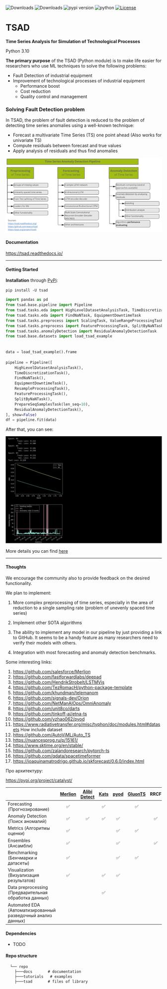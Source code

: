 
![Downloads](https://static.pepy.tech/badge/tsad) ![Downloads](https://static.pepy.tech/badge/tsad/month)  ![pypi version](https://img.shields.io/pypi/v/tsad) ![python](https://img.shields.io/pypi/pyversions/tsad.svg) [![License](https://img.shields.io/badge/license-%20%20GNU%20GPLv3%20-green?style=plastic)](https://www.gnu.org/licenses/gpl-3.0.html)


# TSAD

**Time Series Analysis for Simulation of Technological Processes**

Python 3.10

**The primary purpose** of the TSAD (Python module) is to make life easier for researchers who use ML techniques to solve the following problems: 

* Fault Detection of industrial equipment
* Improvement of technological processes of industrial equipment
  * Performance boost
  * Cost reduction
  * Quality control and management



### Solving Fault Detection problem

In TSAD, the problem of fault detection is reduced to the problem of detecting time series anomalies using a well-known technique:

- Forecast a multivariate Time Series (TS) one point ahead (Also works for univariate TS)
- Compute residuals between forecast and true values
- Apply analysis of residuals and thus find anomalies

![image-2](../waico_pics/readme/Useful.jpg)

#### Documentation

https://tsad.readthedocs.io/

---

#### Getting Started

**Installation** through [PyPi](https://pypi.org/project/tsad): 

`pip install -U tsad`

```python
import pandas as pd
from tsad.base.pipeline import Pipeline
from tsad.tasks.eda import HighLevelDatasetAnalysisTask, TimeDiscretizationTask
from tsad.tasks.eda import FindNaNTask, EquipmentDowntimeTask
from tsad.tasks.preprocess import ScalingTask, ValueRangeProcessingTask, ResampleProcessingTask 
from tsad.tasks.preprocess import FeatureProcessingTask, SplitByNaNTask, TrainTestSplitTask
from tsad.tasks.anomalyDetection import ResidualAnomalyDetectionTask
from tsad.base.datasets import load_tsad_example


data = load_tsad_example().frame

pipeline = Pipeline([
    HighLevelDatasetAnalysisTask(),
    TimeDiscretizationTask(),
    FindNaNTask(),
    EquipmentDowntimeTask(),
    ResampleProcessingTask(),
    FeatureProcessingTask(),
    SplitByNaNTask(),
    PrepareSeqSamplesTask(len_seq=10),
    ResidualAnomalyDetectionTask(),
], show=False)
df = pipeline.fit(data)
```

After that, you can see:

![image-1](../waico_pics/readme/1.png)



More details you can find [here](https://github.com/waico/tsad/tree/main/Tutorials)

---

#### Thoughts

We encourage the community also to provide feedback on the desired functionality.

We plan to implement:

1. More complex preprocessing of time series, especially in the area of reduction to a single sampling rate (problem of unevenly spaced time series)

2. Implement other SOTA algorithms

3. The ability to implement any model in our pipeline by just providing a link to GitHub. It seems to be a handy feature as many researchers need to verify their models with others.
4. Integration with most forecasting and anomaly detection benchmarks.

Some interesting links: 

1.  https://github.com/salesforce/Merlion 
2.  https://github.com/fastforwardlabs/deepad
3.  https://github.com/HendrikStrobelt/LSTMVis 
4.  https://github.com/TezRomacH/python-package-template 
5.  https://github.com/khundman/telemanom 
6.  https://github.com/signals-dev/Orion 
7.  https://github.com/NetManAIOps/OmniAnomaly 
8.  https://github.com/unit8co/darts
9.  https://github.com/tinkoff-ai/etna-ts
9.  https://github.com/yzhao062/pyod
10.  https://www.radiativetransfer.org/misc/typhon/doc/modules.html#datasets How include dataset
10.  https://github.com/AutoViML/Auto_TS
10.  https://nuancesprog.ru/p/15161/
10.  https://www.sktime.org/en/stable/
10.  https://github.com/zalandoresearch/pytorch-ts
10.  https://github.com/qdata/spacetimeformer
10.  https://joaquinamatrodrigo.github.io/skforecast/0.6.0/index.html

Про архитектуру: 

https://pypi.org/project/catalyst/ 

|  | [Merlion](https://github.com/salesforce/Merlion) | [Alibi Detect](https://github.com/SeldonIO/alibi-detect) | [Kats](https://github.com/facebookresearch/Kats) | [pyod](https://github.com/yzhao062/pyod) | [GluonTS](https://github.com/awslabs/gluon-ts) | RRCF | STUMPY | Greykite | [Prophet](https://github.com/facebook/prophet) | [pmdarima](https://pypi.org/project/pmdarima/) | [deepad](https://github.com/fastforwardlabs/deepad) | TSAD
:--- | :---: | :---:|  :---:  | :---: | :---: | :---: | :---: | :---: | :----: | :---: | :---: | :---:
| Forecasting (Прогнозирование) | ✅ | | ✅ |  | ✅ | | | ✅ | ✅ | ✅ | ✅ | ✅ 
| Anomaly Detection (Поиск аномалий) | ✅ | ✅ | ✅ | ✅ | | ✅ | ✅ | ✅ | ✅ | | ✅ | ✅ 
| Metrics (Алгоритмы оценки) | ✅ | | | ✅ | ✅ | | | | | | ✅ | ✅
| Ensembles (Ансамбли) | ✅ | | | ✅ | | ✅  | | | | | | ✅ 
| Benchmarking (Бенчмарки и датасеты) | ✅ | | | ✅ | ✅ | | | | | | | ✅ 
| Visualization (Визуализация результатов) | ✅ | | ✅ | ✅ | | | | ✅ | ✅ | | | ✅ | ✅ 
| Data preprocessing (Предварительная обработка данных) | | | ✅ | | | | | | | | | ✅ 
| Automated EDA (Автоматизированный разведочный анализ данных) | | | | | | | | | | | | ✅ 

#### Dependencies

* TODO

#### Repo structure

```
  └── repo 
    ├───docs       # documentation
    ├───tutorials   # examples
    ├───tsad       # files of library
```

